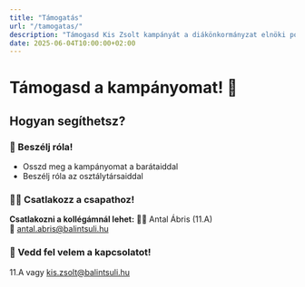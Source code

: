 ```yaml
---
title: "Támogatás"
url: "/tamogatas/"
description: "Támogasd Kis Zsolt kampányát a diákönkormányzat elnöki posztjáért"
date: 2025-06-04T10:00:00+02:00
---
```


# Támogasd a kampányomat! 🤝

## Hogyan segíthetsz?

### 💬 Beszélj róla!
- Osszd meg a kampányomat a barátaiddal
- Beszélj róla az osztálytársaiddal

### 🙋‍♀️ Csatlakozz a csapathoz!

**Csatlakozni a kollégámnál lehet:**
👨‍🎓 Antal Ábris (11.A)  
📧 antal.abris@balintsuli.hu

### 📧 Vedd fel velem a kapcsolatot!
11.A vagy kis.zsolt@balintsuli.hu